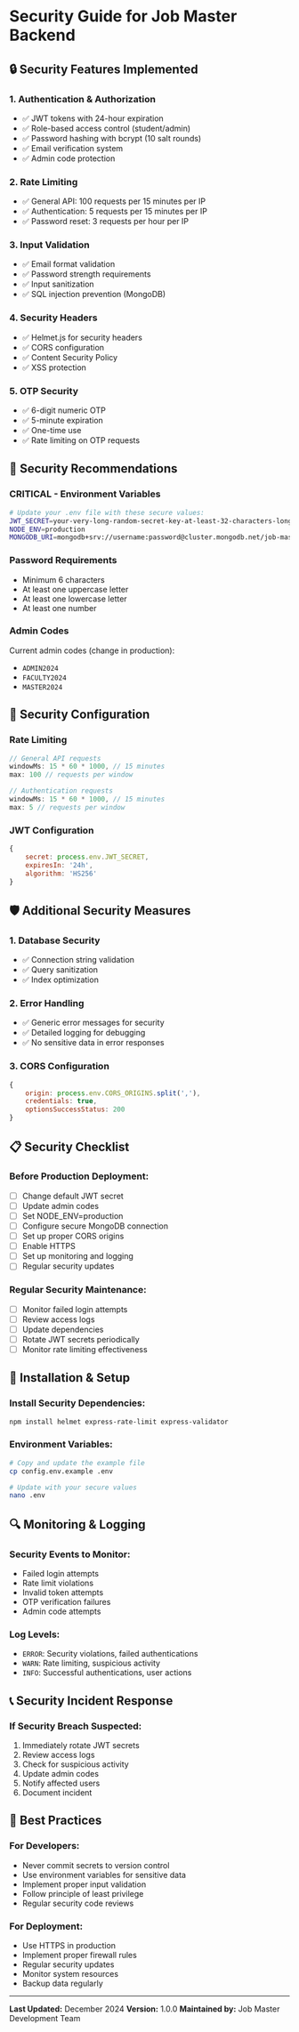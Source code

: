 # Security Guide for Job Master Backend

## 🔒 Security Features Implemented

### 1. **Authentication & Authorization**

- ✅ JWT tokens with 24-hour expiration
- ✅ Role-based access control (student/admin)
- ✅ Password hashing with bcrypt (10 salt rounds)
- ✅ Email verification system
- ✅ Admin code protection

### 2. **Rate Limiting**

- ✅ General API: 100 requests per 15 minutes per IP
- ✅ Authentication: 5 requests per 15 minutes per IP
- ✅ Password reset: 3 requests per hour per IP

### 3. **Input Validation**

- ✅ Email format validation
- ✅ Password strength requirements
- ✅ Input sanitization
- ✅ SQL injection prevention (MongoDB)

### 4. **Security Headers**

- ✅ Helmet.js for security headers
- ✅ CORS configuration
- ✅ Content Security Policy
- ✅ XSS protection

### 5. **OTP Security**

- ✅ 6-digit numeric OTP
- ✅ 5-minute expiration
- ✅ One-time use
- ✅ Rate limiting on OTP requests

## 🚨 Security Recommendations

### **CRITICAL - Environment Variables**

```bash
# Update your .env file with these secure values:
JWT_SECRET=your-very-long-random-secret-key-at-least-32-characters-long
NODE_ENV=production
MONGODB_URI=mongodb+srv://username:password@cluster.mongodb.net/job-master
```

### **Password Requirements**

- Minimum 6 characters
- At least one uppercase letter
- At least one lowercase letter
- At least one number

### **Admin Codes**

Current admin codes (change in production):

- `ADMIN2024`
- `FACULTY2024`
- `MASTER2024`

## 🔧 Security Configuration

### **Rate Limiting**

```javascript
// General API requests
windowMs: 15 * 60 * 1000, // 15 minutes
max: 100 // requests per window

// Authentication requests
windowMs: 15 * 60 * 1000, // 15 minutes
max: 5 // requests per window
```

### **JWT Configuration**

```javascript
{
    secret: process.env.JWT_SECRET,
    expiresIn: '24h',
    algorithm: 'HS256'
}
```

## 🛡️ Additional Security Measures

### **1. Database Security**

- ✅ Connection string validation
- ✅ Query sanitization
- ✅ Index optimization

### **2. Error Handling**

- ✅ Generic error messages for security
- ✅ Detailed logging for debugging
- ✅ No sensitive data in error responses

### **3. CORS Configuration**

```javascript
{
    origin: process.env.CORS_ORIGINS.split(','),
    credentials: true,
    optionsSuccessStatus: 200
}
```

## 📋 Security Checklist

### **Before Production Deployment:**

- [ ] Change default JWT secret
- [ ] Update admin codes
- [ ] Set NODE_ENV=production
- [ ] Configure secure MongoDB connection
- [ ] Set up proper CORS origins
- [ ] Enable HTTPS
- [ ] Set up monitoring and logging
- [ ] Regular security updates

### **Regular Security Maintenance:**

- [ ] Monitor failed login attempts
- [ ] Review access logs
- [ ] Update dependencies
- [ ] Rotate JWT secrets periodically
- [ ] Monitor rate limiting effectiveness

## 🚀 Installation & Setup

### **Install Security Dependencies:**

```bash
npm install helmet express-rate-limit express-validator
```

### **Environment Variables:**

```bash
# Copy and update the example file
cp config.env.example .env

# Update with your secure values
nano .env
```

## 🔍 Monitoring & Logging

### **Security Events to Monitor:**

- Failed login attempts
- Rate limit violations
- Invalid token attempts
- OTP verification failures
- Admin code attempts

### **Log Levels:**

- `ERROR`: Security violations, failed authentications
- `WARN`: Rate limiting, suspicious activity
- `INFO`: Successful authentications, user actions

## 📞 Security Incident Response

### **If Security Breach Suspected:**

1. Immediately rotate JWT secrets
2. Review access logs
3. Check for suspicious activity
4. Update admin codes
5. Notify affected users
6. Document incident

## 🔐 Best Practices

### **For Developers:**

- Never commit secrets to version control
- Use environment variables for sensitive data
- Implement proper input validation
- Follow principle of least privilege
- Regular security code reviews

### **For Deployment:**

- Use HTTPS in production
- Implement proper firewall rules
- Regular security updates
- Monitor system resources
- Backup data regularly

---

**Last Updated:** December 2024
**Version:** 1.0.0
**Maintained by:** Job Master Development Team
